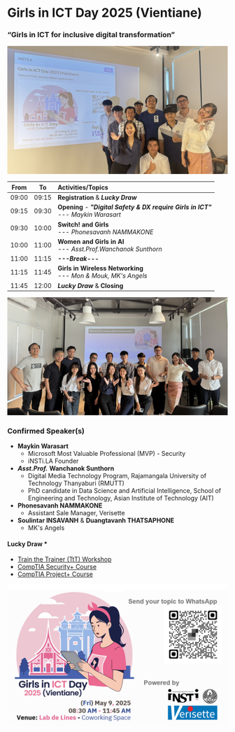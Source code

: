 # Girls in ICT Day 2025 (Vientiane) 
### “Girls in ICT for inclusive digital transformation”


![Girls in ICT Day 2025 (Vientiane) ](img/Before-the-Match-small.png "Girls in ICT Day 2025 (Vientiane) ")


| From  |  To   |  Activities/Topics                                                                                       |
|:-----:|:-----:|:---------------------------------------------------------------------------------------------------------|
| 09:00 | 09:15 | **Registration** & ***Lucky Draw***                                                                      |
| 09:15 | 09:30 | **Opening** - ***"Digital Safety & DX require Girls in ICT"*** <br>--- *Maykin Warasart*                 |
| 09:30 | 10:00 | **Switch! and Girls** <br>--- *Phonesavanh NAMMAKONE*                                                    |
| 10:00 | 11:00 | **Women and Girls in AI** <br>--- *Asst.Prof.Wanchanok Sunthorn*                                         |
| 11:00 | 11:15 | ***---Break---***                                                                                        |
| 11:15 | 11:45 | **Girls in Wireless Networking** <br>--- *Mon & Mouk, MK's Angels*                                                   |
| 11:45 | 12:00 | ***Lucky Draw*** & **Closing**                                                                           |

![Girls in ICT Day 2025 (Vientiane) ](img/After-the-Match-small.png "Girls in ICT Day 2025 (Vientiane) ")


### Confirmed Speaker(s)
+ **Maykin Warasart**
	+ Microsoft Most Valuable Professional (MVP) - Security
	+ iNSTi.LA Founder
+ ***Asst.Prof.*** **Wanchanok Sunthorn**
	+ Digital Media Technology Program, Rajamangala University of Technology Thanyaburi (RMUTT)
	+ PhD candidate in Data Science and Artificial Intelligence, School of Engineering and Technology, Asian Institute of Technology (AIT)
+ **Phonesavanh NAMMAKONE**
	+ Assistant Sale Manager, Verisette
+ **Soulintar INSAVANH** & **Duangtavanh THATSAPHONE**
	+ MK's Angels


#### Lucky Draw *
+ [Train the Trainer (TtT) Workshop](https://instila.github.io/TtT)
+ [CompTIA Security+ Course](https://ubslao.com/Courses/CompTIA/Security+)
+ [CompTIA Project+ Course](#)

![Call for Speakers](img/CFPv3.png "Call for Speakers")